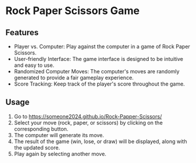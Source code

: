 # Rock Paper Scissors Game

## Features
- Player vs. Computer: Play against the computer in a game of Rock Paper Scissors.
- User-friendly Interface: The game interface is designed to be intuitive and easy to use.
- Randomized Computer Moves: The computer's moves are randomly generated to provide a fair gameplay experience.
- Score Tracking: Keep track of the player's score throughout the game.

## Usage
1. Go to https://someone2024.github.io/Rock-Papper-Scissors/
2. Select your move (rock, paper, or scissors) by clicking on the corresponding button.
3. The computer will generate its move.
4. The result of the game (win, lose, or draw) will be displayed, along with the updated score.
5. Play again by selecting another move.
